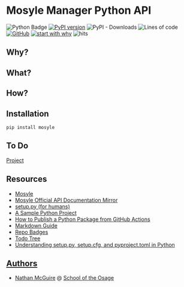# Mosyle Manager Python API

![Python Badge](https://img.shields.io/badge/Python-3776AB?logo=python&logoColor=fff&style=flat)
[![PyPI version](https://badge.fury.io/py/mosyle.svg)](https://badge.fury.io/py/mosyle)
![PyPI - Downloads](https://img.shields.io/pypi/dm/mosyle?style=flat)
![Lines of code](https://img.shields.io/tokei/lines/github/SchoolOfTheOsage/mosyle?style=flat)
[![GitHub](https://img.shields.io/github/license/SchoolOfTheOsage/mosyle?style=flat)](license.md)
[![start with why](https://img.shields.io/badge/start%20with-why%3F-brightgreen.svg?style=flat)](https://www.ted.com/talks/simon_sinek_how_great_leaders_inspire_action)
![hits](https://hits.deltapapa.io/github/schooloftheosage/mosyle.svg)

## Why?


## What?


## How?


## Installation

`pip install mosyle`

## To Do

[Project](https://github.com/orgs/SchoolOfTheOsage/projects/2/views/1)

## Resources

- [Mosyle](https://school.mosyle.com)
- [Mosyle Official API Documentation Mirror](docs/official/readme.md)
- [setup.py (for humans)](https://github.com/navdeep-G/setup.py)
- [A Sample Python Project](https://github.com/pypa/sampleproject)
- [How to Publish a Python Package from GitHub Actions](https://www.seanh.cc/2022/05/21/publishing-python-packages-from-github-actions/)
- [Markdown Guide](https://www.markdownguide.org)
- [Repo Badges](https://github.com/dwyl/repo-badges)
- [Todo Tree](https://github.com/Gruntfuggly/todo-tree#readme)
- [Understanding setup.py, setup.cfg, and pyproject.toml in Python](https://ianhopkinson.org.uk/2022/02/understanding-setup-py-setup-cfg-and-pyproject-toml-in-python/)

## [Authors](authors.md)

- [Nathan McGuire](https://github.com/nathanmcguire) @ [School of the Osage](https://osageschools.org/)
